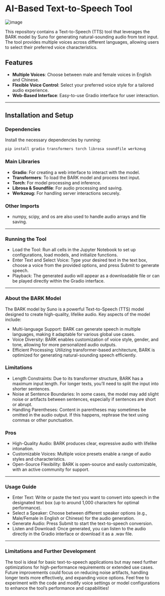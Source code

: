# AI-Based Text-to-Speech Tool

![image](https://github.com/user-attachments/assets/7e83c5b7-3d96-4252-a92a-457d979d56d5)


This repository contains a Text-to-Speech (TTS) tool that leverages the BARK model by Suno for generating natural-sounding audio from text input. The tool provides multiple voices across different languages, allowing users to select their preferred voice characteristics.

## **Features**
- **Multiple Voices**: Choose between male and female voices in English and Chinese.
- **Flexible Voice Control**: Select your preferred voice style for a tailored audio experience.
- **Web-Based Interface**: Easy-to-use Gradio interface for user interaction.

---

## **Installation and Setup**

### **Dependencies**

Install the necessary dependencies by running:

```bash
pip install gradio transformers torch librosa soundfile werkzeug
```
### **Main Libraries**
- **Gradio**: For creating a web interface to interact with the model.
- **Transformers**: To load the BARK model and process text input.
- **Torch**: For model processing and inference.
- **Librosa & Soundfile**: For audio processing and saving.
- **Werkzeug:** For handling server interactions securely.

### **Other Imports**
- numpy, scipy, and os are also used to handle audio arrays and file saving.

---

### **Running the Tool**
- Load the Tool: Run all cells in the Jupyter Notebook to set up configurations, load models, and initialize functions.
- Enter Text and Select Voice: Type your desired text in the text box, choose a voice from the provided options, and press Submit to generate speech.
- Playback: The generated audio will appear as a downloadable file or can be played directly within the Gradio interface.

---

### **About the BARK Model**
The BARK model by Suno is a powerful Text-to-Speech (TTS) model designed to create high-quality, lifelike audio. Key aspects of the model include:

- Multi-language Support: BARK can generate speech in multiple languages, making it adaptable for various global use cases.
- Voice Diversity: BARK enables customization of voice style, gender, and tone, allowing for more personalized audio outputs.
- Efficient Processing: Utilizing transformer-based architecture, BARK is optimized for generating natural-sounding speech efficiently.

### **Limitations**
- Length Constraints: Due to its transformer structure, BARK has a maximum input length. For longer texts, you’ll need to split the input into shorter sentences.
- Noise at Sentence Boundaries: In some cases, the model may add slight noise or artifacts between sentences, especially if sentences are short or abrupt.
- Handling Parentheses: Content in parentheses may sometimes be omitted in the audio output. If this happens, rephrase the text using commas or other punctuation.

### **Pros**
- High-Quality Audio: BARK produces clear, expressive audio with lifelike intonation.
- Customizable Voices: Multiple voice presets enable a range of audio styles and characteristics.
- Open-Source Flexibility: BARK is open-source and easily customizable, with an active community for support.

---

### **Usage Guide**
- Enter Text: Write or paste the text you want to convert into speech in the designated text box (up to around 1,000 characters for optimal performance).
- Select a Speaker: Choose between different speaker options (e.g., Male/Female in English or Chinese) for the audio generation.
- Generate Audio: Press Submit to start the text-to-speech conversion.
- Listen and Download: Once generated, you can listen to the audio directly in the Gradio interface or download it as a .wav file.

---

### **Limitations and Further Development**
The tool is ideal for basic text-to-speech applications but may need further optimizations for high-performance requirements or extended use cases. Future improvements could focus on reducing noise artifacts, handling longer texts more effectively, and expanding voice options.
Feel free to experiment with the code and modify voice settings or model configurations to enhance the tool’s performance and capabilities!



